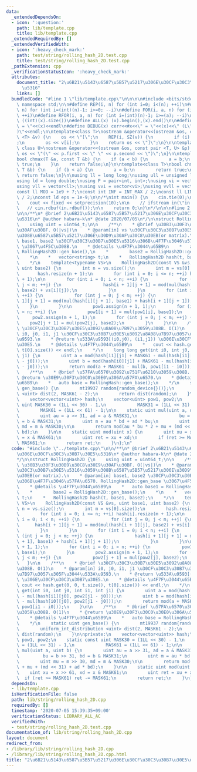 ```yaml
---
data:
  _extendedDependsOn:
  - icon: ':question:'
    path: lib/template.cpp
    title: lib/template.cpp
  _extendedRequiredBy: []
  _extendedVerifiedWith:
  - icon: ':heavy_check_mark:'
    path: test/string/rolling_hash_2D.test.cpp
    title: test/string/rolling_hash_2D.test.cpp
  _pathExtension: cpp
  _verificationStatusIcon: ':heavy_check_mark:'
  attributes:
    document_title: "2\u6B21\u5143\u6587\u5B57\u5217\u306E\u30CF\u30C3\u30B7\u30E5\
      \u5316"
    links: []
  bundledCode: "#line 1 \"lib/template.cpp\"\n\n\n\n#include <bits/stdc++.h>\n\nusing\
    \ namespace std;\n\n#define REP(i, n) for (int i=0; i<(n); ++i)\n#define RREP(i,\
    \ n) for (int i=(int)(n)-1; i>=0; --i)\n#define FOR(i, a, n) for (int i=(a); i<(n);\
    \ ++i)\n#define RFOR(i, a, n) for (int i=(int)(n)-1; i>=(a); --i)\n\n#define SZ(x)\
    \ ((int)(x).size())\n#define ALL(x) (x).begin(),(x).end()\n\n#define DUMP(x) cerr<<#x<<\"\
    \ = \"<<(x)<<endl\n#define DEBUG(x) cerr<<#x<<\" = \"<<(x)<<\" (L\"<<__LINE__<<\"\
    )\"<<endl;\n\ntemplate<class T>\nostream &operator<<(ostream &os, const vector\
    \ <T> &v) {\n    os << \"[\";\n    REP(i, SZ(v)) {\n        if (i) os << \", \"\
    ;\n        os << v[i];\n    }\n    return os << \"]\";\n}\n\ntemplate<class T,\
    \ class U>\nostream &operator<<(ostream &os, const pair <T, U> &p) {\n    return\
    \ os << \"(\" << p.first << \" \" << p.second << \")\";\n}\n\ntemplate<class T>\n\
    bool chmax(T &a, const T &b) {\n    if (a < b) {\n        a = b;\n        return\
    \ true;\n    }\n    return false;\n}\n\ntemplate<class T>\nbool chmin(T &a, const\
    \ T &b) {\n    if (b < a) {\n        a = b;\n        return true;\n    }\n   \
    \ return false;\n}\n\nusing ll = long long;\nusing ull = unsigned long long;\n\
    using ld = long double;\nusing P = pair<int, int>;\nusing vi = vector<int>;\n\
    using vll = vector<ll>;\nusing vvi = vector<vi>;\nusing vvll = vector<vll>;\n\n\
    const ll MOD = 1e9 + 7;\nconst int INF = INT_MAX / 2;\nconst ll LINF = LLONG_MAX\
    \ / 2;\nconst ld eps = 1e-9;\n\n/*\nint main() {\n    cin.tie(0);\n    ios::sync_with_stdio(false);\n\
    \    cout << fixed << setprecision(10);\n\n    // ifstream in(\"in.txt\");\n \
    \   // cin.rdbuf(in.rdbuf());\n\n    return 0;\n}\n*/\n\n\n#line 2 \"lib/string/rolling_hash_2D.cpp\"\
    \n\n/**\n* @brief 2\u6B21\u5143\u6587\u5B57\u5217\u306E\u30CF\u30C3\u30B7\u30E5\
    \u5316\n* @author habara-k\n* @date 2020/07/05\n*/\n\nstruct RollingHash2D {\n\
    \    using uint = uint64_t;\n\n    /**\n    * @brief \u30B3\u30F3\u30B9\u30C8\u30E9\
    \u30AF\u30BF. O(|vs|)\n    * @param[in] vs \u30CF\u30C3\u30B7\u30E5\u5316\u3059\
    \u308B\u6587\u5B57\u5217\u306E\u30D9\u30AF\u30C8\u30EB(or matrix).\n    * @param[in]\
    \ base1, base2 \u30CF\u30C3\u30B7\u30E5\u5316\u306B\u4F7F\u3046\u57FA\u6570. RollingHash2D::gen_base\
    \ \u3067\u4F5C\u308B.\n    * @details \u4F7F\u3044\u65B9\n    *   auto base1 =\
    \ RollingHash2D::gen_base(),\n    *        base2 = RolligHash2D::gen_base();\n\
    \    *\n    *   vector<string> t;\n    *   RollingHash2D hash(t, base1, base2);\n\
    \    */\n    template<typename VS>\n    RollingHash2D(const VS &vs, uint base1,\
    \ uint base2) {\n        int n = vs.size();\n        int m = vs[0].size();\n \
    \       hash.resize(n + 1);\n        for (int i = 0; i <= n; ++i) hash[i].resize(m\
    \ + 1);\n\n        for (int i = 0; i < n; ++i) {\n            for (int j = 0;\
    \ j < m; ++j) {\n                hash[i + 1][j + 1] = mod(mul(hash[i + 1][j],\
    \ base2) + vs[i][j]);\n            }\n        }\n        for (int i = 0; i < n;\
    \ ++i) {\n            for (int j = 0; j < m; ++j) {\n                hash[i +\
    \ 1][j + 1] = mod(mul(hash[i][j + 1], base1) + hash[i + 1][j + 1]);\n        \
    \    }\n        }\n\n        pow1.assign(n + 1, 1);\n        for (int i = 0; i\
    \ < n; ++i) {\n            pow1[i + 1] = mul(pow1[i], base1);\n        }\n   \
    \     pow2.assign(m + 1, 1);\n        for (int j = 0; j < m; ++j) {\n        \
    \    pow2[j + 1] = mul(pow2[j], base2);\n        }\n    }\n\n    /**\n    * @brief\
    \ \u30CF\u30C3\u30B7\u30E5\u3092\u8A08\u7B97\u3059\u308B. O(1)\n    * @param[in]\
    \ i0, j0, i1, j1 \u30CF\u30C3\u30B7\u30E5\u3092\u8A08\u7B97\u3057\u305F\u3044\u533A\
    \u9593.\n    * @return \u533A\u9593[(i0,j0), (i1,j1)) \u306E\u30CF\u30C3\u30B7\
    \u30E5.\n    * @details \u4F7F\u3044\u65B9\n    *   cout << hash.get(0, 0, t.size(),\
    \ t[0].size()) << endl;\n    */\n    long long get(int i0, int j0, int i1, int\
    \ j1) {\n        uint a = mod(hash[i1][j1] + MASK61 - mul(hash[i1][j0], pow2[j1\
    \ - j0]));\n        uint b = mod(hash[i0][j1] + MASK61 - mul(hash[i0][j0], pow2[j1\
    \ - j0]));\n        return mod(a + MASK61 - mul(b, pow1[i1 - i0]));\n    }\n\n\
    \    /**\n    * @brief \u57FA\u6570\u3092\u751F\u6210\u3059\u308B. O(1)\n    *\
    \ @return \u30E9\u30F3\u30C0\u30E0\u306A\u57FA\u6570.\n    * @details \u4F7F\u3044\
    \u65B9\n    *   auto base = RollingHash::gen_base();\n    */\n    static uint\
    \ gen_base() {\n        mt19937 random{random_device{}()};\n        uniform_int_distribution\
    \ <uint> dist(2, MASK61 - 2);\n        return dist(random);\n    }\n\nprivate:\n\
    \    vector<vector<uint>> hash;\n    vector<uint> pow1, pow2;\n    static const\
    \ uint MASK30 = (1LL << 30) - 1,\n            MASK31 = (1LL << 31) - 1,\n    \
    \        MASK61 = (1LL << 61) - 1;\n\n    static uint mul(uint a, uint b) {\n\
    \        uint au = a >> 31, ad = a & MASK31,\n                bu = b >> 31, bd\
    \ = b & MASK31;\n        uint m = au * bd + ad * bu;\n        uint mu = m >> 30,\
    \ md = m & MASK30;\n\n        return mod(au * bu * 2 + mu + (md << 31) + ad *\
    \ bd);\n    }\n\n    static uint mod(uint x) {\n        uint xu = x >> 61, xd\
    \ = x & MASK61;\n        uint ret = xu + xd;\n        if (ret >= MASK61) ret -=\
    \ MASK61;\n        return ret;\n    }\n};\n"
  code: "#include \"../template.cpp\"\n\n/**\n* @brief 2\u6B21\u5143\u6587\u5B57\u5217\
    \u306E\u30CF\u30C3\u30B7\u30E5\u5316\n* @author habara-k\n* @date 2020/07/05\n\
    */\n\nstruct RollingHash2D {\n    using uint = uint64_t;\n\n    /**\n    * @brief\
    \ \u30B3\u30F3\u30B9\u30C8\u30E9\u30AF\u30BF. O(|vs|)\n    * @param[in] vs \u30CF\
    \u30C3\u30B7\u30E5\u5316\u3059\u308B\u6587\u5B57\u5217\u306E\u30D9\u30AF\u30C8\
    \u30EB(or matrix).\n    * @param[in] base1, base2 \u30CF\u30C3\u30B7\u30E5\u5316\
    \u306B\u4F7F\u3046\u57FA\u6570. RollingHash2D::gen_base \u3067\u4F5C\u308B.\n\
    \    * @details \u4F7F\u3044\u65B9\n    *   auto base1 = RollingHash2D::gen_base(),\n\
    \    *        base2 = RolligHash2D::gen_base();\n    *\n    *   vector<string>\
    \ t;\n    *   RollingHash2D hash(t, base1, base2);\n    */\n    template<typename\
    \ VS>\n    RollingHash2D(const VS &vs, uint base1, uint base2) {\n        int\
    \ n = vs.size();\n        int m = vs[0].size();\n        hash.resize(n + 1);\n\
    \        for (int i = 0; i <= n; ++i) hash[i].resize(m + 1);\n\n        for (int\
    \ i = 0; i < n; ++i) {\n            for (int j = 0; j < m; ++j) {\n          \
    \      hash[i + 1][j + 1] = mod(mul(hash[i + 1][j], base2) + vs[i][j]);\n    \
    \        }\n        }\n        for (int i = 0; i < n; ++i) {\n            for\
    \ (int j = 0; j < m; ++j) {\n                hash[i + 1][j + 1] = mod(mul(hash[i][j\
    \ + 1], base1) + hash[i + 1][j + 1]);\n            }\n        }\n\n        pow1.assign(n\
    \ + 1, 1);\n        for (int i = 0; i < n; ++i) {\n            pow1[i + 1] = mul(pow1[i],\
    \ base1);\n        }\n        pow2.assign(m + 1, 1);\n        for (int j = 0;\
    \ j < m; ++j) {\n            pow2[j + 1] = mul(pow2[j], base2);\n        }\n \
    \   }\n\n    /**\n    * @brief \u30CF\u30C3\u30B7\u30E5\u3092\u8A08\u7B97\u3059\
    \u308B. O(1)\n    * @param[in] i0, j0, i1, j1 \u30CF\u30C3\u30B7\u30E5\u3092\u8A08\
    \u7B97\u3057\u305F\u3044\u533A\u9593.\n    * @return \u533A\u9593[(i0,j0), (i1,j1))\
    \ \u306E\u30CF\u30C3\u30B7\u30E5.\n    * @details \u4F7F\u3044\u65B9\n    *  \
    \ cout << hash.get(0, 0, t.size(), t[0].size()) << endl;\n    */\n    long long\
    \ get(int i0, int j0, int i1, int j1) {\n        uint a = mod(hash[i1][j1] + MASK61\
    \ - mul(hash[i1][j0], pow2[j1 - j0]));\n        uint b = mod(hash[i0][j1] + MASK61\
    \ - mul(hash[i0][j0], pow2[j1 - j0]));\n        return mod(a + MASK61 - mul(b,\
    \ pow1[i1 - i0]));\n    }\n\n    /**\n    * @brief \u57FA\u6570\u3092\u751F\u6210\
    \u3059\u308B. O(1)\n    * @return \u30E9\u30F3\u30C0\u30E0\u306A\u57FA\u6570.\n\
    \    * @details \u4F7F\u3044\u65B9\n    *   auto base = RollingHash::gen_base();\n\
    \    */\n    static uint gen_base() {\n        mt19937 random{random_device{}()};\n\
    \        uniform_int_distribution <uint> dist(2, MASK61 - 2);\n        return\
    \ dist(random);\n    }\n\nprivate:\n    vector<vector<uint>> hash;\n    vector<uint>\
    \ pow1, pow2;\n    static const uint MASK30 = (1LL << 30) - 1,\n            MASK31\
    \ = (1LL << 31) - 1,\n            MASK61 = (1LL << 61) - 1;\n\n    static uint\
    \ mul(uint a, uint b) {\n        uint au = a >> 31, ad = a & MASK31,\n       \
    \         bu = b >> 31, bd = b & MASK31;\n        uint m = au * bd + ad * bu;\n\
    \        uint mu = m >> 30, md = m & MASK30;\n\n        return mod(au * bu * 2\
    \ + mu + (md << 31) + ad * bd);\n    }\n\n    static uint mod(uint x) {\n    \
    \    uint xu = x >> 61, xd = x & MASK61;\n        uint ret = xu + xd;\n      \
    \  if (ret >= MASK61) ret -= MASK61;\n        return ret;\n    }\n};\n"
  dependsOn:
  - lib/template.cpp
  isVerificationFile: false
  path: lib/string/rolling_hash_2D.cpp
  requiredBy: []
  timestamp: '2020-07-05 15:39:35+09:00'
  verificationStatus: LIBRARY_ALL_AC
  verifiedWith:
  - test/string/rolling_hash_2D.test.cpp
documentation_of: lib/string/rolling_hash_2D.cpp
layout: document
redirect_from:
- /library/lib/string/rolling_hash_2D.cpp
- /library/lib/string/rolling_hash_2D.cpp.html
title: "2\u6B21\u5143\u6587\u5B57\u5217\u306E\u30CF\u30C3\u30B7\u30E5\u5316"
---
```

